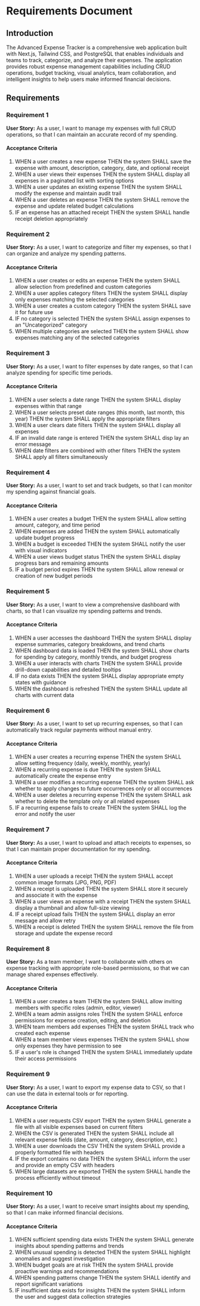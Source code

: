 # Requirements Document

## Introduction

The Advanced Expense Tracker is a comprehensive web application built with Next.js, Tailwind CSS, and PostgreSQL that enables individuals and teams to track, categorize, and analyze their expenses. The application provides robust expense management capabilities including CRUD operations, budget tracking, visual analytics, team collaboration, and intelligent insights to help users make informed financial decisions.

## Requirements

### Requirement 1

**User Story:** As a user, I want to manage my expenses with full CRUD operations, so that I can maintain an accurate record of my spending.

#### Acceptance Criteria

1. WHEN a user creates a new expense THEN the system SHALL save the expense with amount, description, category, date, and optional receipt
2. WHEN a user views their expenses THEN the system SHALL display all expenses in a paginated list with sorting options
3. WHEN a user updates an existing expense THEN the system SHALL modify the expense and maintain audit trail
4. WHEN a user deletes an expense THEN the system SHALL remove the expense and update related budget calculations
5. IF an expense has an attached receipt THEN the system SHALL handle receipt deletion appropriately

### Requirement 2

**User Story:** As a user, I want to categorize and filter my expenses, so that I can organize and analyze my spending patterns.

#### Acceptance Criteria

1. WHEN a user creates or edits an expense THEN the system SHALL allow selection from predefined and custom categories
2. WHEN a user applies category filters THEN the system SHALL display only expenses matching the selected categories
3. WHEN a user creates a custom category THEN the system SHALL save it for future use
4. IF no category is selected THEN the system SHALL assign expenses to an "Uncategorized" category
5. WHEN multiple categories are selected THEN the system SHALL show expenses matching any of the selected categories

### Requirement 3

**User Story:** As a user, I want to filter expenses by date ranges, so that I can analyze spending for specific time periods.

#### Acceptance Criteria

1. WHEN a user selects a date range THEN the system SHALL display expenses within that range
2. WHEN a user selects preset date ranges (this month, last month, this year) THEN the system SHALL apply the appropriate filters
3. WHEN a user clears date filters THEN the system SHALL display all expenses
4. IF an invalid date range is entered THEN the system SHALL disp   lay an error message
5. WHEN date filters are combined with other filters THEN the system SHALL apply all filters simultaneously

### Requirement 4

**User Story:** As a user, I want to set and track budgets, so that I can monitor my spending against financial goals.

#### Acceptance Criteria

1. WHEN a user creates a budget THEN the system SHALL allow setting amount, category, and time period
2. WHEN expenses are added THEN the system SHALL automatically update budget progress
3. WHEN a budget is exceeded THEN the system SHALL notify the user with visual indicators
4. WHEN a user views budget status THEN the system SHALL display progress bars and remaining amounts
5. IF a budget period expires THEN the system SHALL allow renewal or creation of new budget periods

### Requirement 5

**User Story:** As a user, I want to view a comprehensive dashboard with charts, so that I can visualize my spending patterns and trends.

#### Acceptance Criteria

1. WHEN a user accesses the dashboard THEN the system SHALL display expense summaries, category breakdowns, and trend charts
2. WHEN dashboard data is loaded THEN the system SHALL show charts for spending by category, monthly trends, and budget progress
3. WHEN a user interacts with charts THEN the system SHALL provide drill-down capabilities and detailed tooltips
4. IF no data exists THEN the system SHALL display appropriate empty states with guidance
5. WHEN the dashboard is refreshed THEN the system SHALL update all charts with current data

### Requirement 6

**User Story:** As a user, I want to set up recurring expenses, so that I can automatically track regular payments without manual entry.

#### Acceptance Criteria

1. WHEN a user creates a recurring expense THEN the system SHALL allow setting frequency (daily, weekly, monthly, yearly)
2. WHEN a recurring expense is due THEN the system SHALL automatically create the expense entry
3. WHEN a user modifies a recurring expense THEN the system SHALL ask whether to apply changes to future occurrences only or all occurrences
4. WHEN a user deletes a recurring expense THEN the system SHALL ask whether to delete the template only or all related expenses
5. IF a recurring expense fails to create THEN the system SHALL log the error and notify the user

### Requirement 7

**User Story:** As a user, I want to upload and attach receipts to expenses, so that I can maintain proper documentation for my spending.

#### Acceptance Criteria

1. WHEN a user uploads a receipt THEN the system SHALL accept common image formats (JPG, PNG, PDF)
2. WHEN a receipt is uploaded THEN the system SHALL store it securely and associate it with the expense
3. WHEN a user views an expense with a receipt THEN the system SHALL display a thumbnail and allow full-size viewing
4. IF a receipt upload fails THEN the system SHALL display an error message and allow retry
5. WHEN a receipt is deleted THEN the system SHALL remove the file from storage and update the expense record

### Requirement 8

**User Story:** As a team member, I want to collaborate with others on expense tracking with appropriate role-based permissions, so that we can manage shared expenses effectively.

#### Acceptance Criteria

1. WHEN a user creates a team THEN the system SHALL allow inviting members with specific roles (admin, editor, viewer)
2. WHEN a team admin assigns roles THEN the system SHALL enforce permissions for expense creation, editing, and deletion
3. WHEN team members add expenses THEN the system SHALL track who created each expense
4. WHEN a team member views expenses THEN the system SHALL show only expenses they have permission to see
5. IF a user's role is changed THEN the system SHALL immediately update their access permissions

### Requirement 9

**User Story:** As a user, I want to export my expense data to CSV, so that I can use the data in external tools or for reporting.

#### Acceptance Criteria

1. WHEN a user requests CSV export THEN the system SHALL generate a file with all visible expenses based on current filters
2. WHEN the CSV is generated THEN the system SHALL include all relevant expense fields (date, amount, category, description, etc.)
3. WHEN a user downloads the CSV THEN the system SHALL provide a properly formatted file with headers
4. IF the export contains no data THEN the system SHALL inform the user and provide an empty CSV with headers
5. WHEN large datasets are exported THEN the system SHALL handle the process efficiently without timeout

### Requirement 10

**User Story:** As a user, I want to receive smart insights about my spending, so that I can make informed financial decisions.

#### Acceptance Criteria

1. WHEN sufficient spending data exists THEN the system SHALL generate insights about spending patterns and trends
2. WHEN unusual spending is detected THEN the system SHALL highlight anomalies and suggest investigation
3. WHEN budget goals are at risk THEN the system SHALL provide proactive warnings and recommendations
4. WHEN spending patterns change THEN the system SHALL identify and report significant variations
5. IF insufficient data exists for insights THEN the system SHALL inform the user and suggest data collection strategies